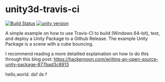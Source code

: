 # unity3d-travis-ci
[![Build Status](https://travis-ci.org/kevinta893/unity3d-travis-ci.svg?branch=master)](https://travis-ci.org/kevinta893/unity3d-travis-ci)
[![unity version](https://img.shields.io/badge/unity%20version-2017.2.0f3-green.svg)]()

A simple example on how to use Travis-CI to build (Windows 64-bit), test, and deploy a Unity Package to a Github Release. The example Unity Package is a scene with a cube bouncing.

I recommend reading a more detailled explaination on how to do this through this blog post: https://hackernoon.com/writing-an-open-source-unity-package-877bad3c8913



hello,world.
dsf
ds
f
